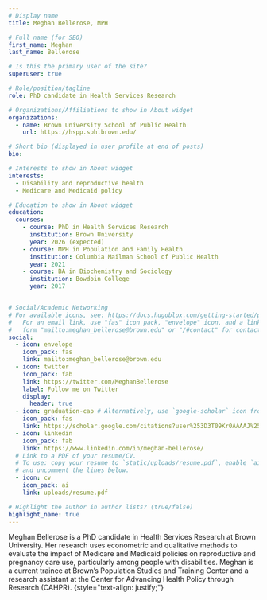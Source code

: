 ```yaml
---
# Display name
title: Meghan Bellerose, MPH

# Full name (for SEO)
first_name: Meghan
last_name: Bellerose

# Is this the primary user of the site?
superuser: true

# Role/position/tagline
role: PhD candidate in Health Services Research

# Organizations/Affiliations to show in About widget
organizations:
  - name: Brown University School of Public Health
    url: https://hspp.sph.brown.edu/

# Short bio (displayed in user profile at end of posts)
bio: 

# Interests to show in About widget
interests:
  - Disability and reproductive health 
  - Medicare and Medicaid policy

# Education to show in About widget
education:
  courses:
    - course: PhD in Health Services Research
      institution: Brown University
      year: 2026 (expected)
    - course: MPH in Population and Family Health
      institution: Columbia Mailman School of Public Health
      year: 2021
    - course: BA in Biochemistry and Sociology
      institution: Bowdoin College
      year: 2017


# Social/Academic Networking
# For available icons, see: https://docs.hugoblox.com/getting-started/page-builder/#icons
#   For an email link, use "fas" icon pack, "envelope" icon, and a link in the
#   form "mailto:meghan_bellerose@brown.edu" or "/#contact" for contact widget.
social:
  - icon: envelope
    icon_pack: fas
    link: mailto:meghan_bellerose@brown.edu
  - icon: twitter
    icon_pack: fab
    link: https://twitter.com/MeghanBellerose
    label: Follow me on Twitter
    display:
      header: true
  - icon: graduation-cap # Alternatively, use `google-scholar` icon from `ai` icon pack
    icon_pack: fas
    link: https://scholar.google.com/citations?user%253D3T09Kr0AAAAJ%2526hl%253Den
  - icon: linkedin
    icon_pack: fab
    link: https://www.linkedin.com/in/meghan-bellerose/
  # Link to a PDF of your resume/CV.
  # To use: copy your resume to `static/uploads/resume.pdf`, enable `ai` icons in `params.yaml`,
  # and uncomment the lines below.
  - icon: cv
    icon_pack: ai
    link: uploads/resume.pdf

# Highlight the author in author lists? (true/false)
highlight_name: true
---
```


Meghan Bellerose is a PhD candidate in Health Services Research at Brown University. Her research uses econometric and qualitative methods to evaluate the impact of Medicare and Medicaid policies on reproductive and pregnancy care use, particularly among people with disabilities. Meghan is a current trainee at Brown’s Population Studies and Training Center and a research assistant at the Center for Advancing Health Policy through Research (CAHPR).
{style="text-align: justify;"}
